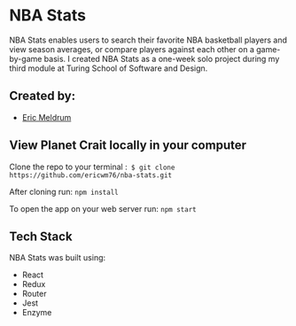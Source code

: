 # NBA Stats

NBA Stats enables users to search their favorite NBA basketball players and view season averages, or compare players against each other on a game-by-game basis. I created NBA Stats as a one-week solo project during my third module at Turing School of Software and Design.

## Created by:
- [Eric Meldrum](https://github.com/ericwm76)

## View Planet Crait locally in your computer

Clone the repo to your terminal :``` $ git clone https://github.com/ericwm76/nba-stats.git```

After cloning run: ``` npm install ```

To open the app on your web server run: ``` npm start ```

## Tech Stack

NBA Stats was built using:
  - React
  - Redux
  - Router
  - Jest
  - Enzyme

